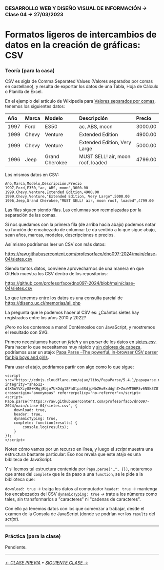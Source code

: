 ### DESARROLLO WEB Y DISEÑO VISUAL DE INFORMACIÓN → Clase 04 → 27/03/2023

# Formatos ligeros de intercambios de datos en la creación de gráficas: CSV

### Teoría (para la casa)

CSV es sigla de Comma Separated Values (Valores separados por comas en castellano), y resulta de exportar los datos de una Tabla, Hoja de Cálculo o Planilla de Excel.

En el ejemplo del artículo de Wikipedia para [Valores separados por comas](https://es.wikipedia.org/wiki/Valores_separados_por_comas), tenemos los siguientes datos:

| Año | Marca | Modelo | Descripción | Precio |
|:----|:-------|:-------|:------------|:-------|
| 1997	| Ford	| E350	| ac, ABS, moon	| 3000.00 |
| 1999	| Chevy	| Venture	| Extended Edition | 4900.00 |
| 1999 | Chevy | Venture | Extended Edition, Very Large	| 5000.00 |
| 1996 | Jeep | Grand Cherokee | MUST SELL! air, moon roof, loaded	| 4799.00 |

Los mismos datos en CSV:

```
Año,Marca,Modelo,Descripción,Precio
1997,Ford,E350,"ac, ABS, moon",3000.00
1999,Chevy,Venture,Extended Edition,4900.00
1999,Chevy,Venture,"Extended Edition, Very Large",5000.00
1996,Jeep,Grand Cherokee,"MUST SELL! air, moon roof, loaded",4799.00
```

Las filas siguen siendo filas. Las columnas son reemplazadas por la separación de las comas.

Si nos quedamos con la primera fila (de arriba hacia abajo) podemos notar su función de encabezado de columna: Le da sentido a lo que sigue abajo, sean años, marcas, modelos, descripciones o precios.

Así mismo podríamos leer un CSV con más datos: 

https://raw.githubusercontent.com/profesorfaco/dno097-2024/main/clase-04/sietes.csv

Siendo tantos datos, conviene aprovecharnos de una manera en que GitHub muestra los CSV dentro de los repositorios:

https://github.com/profesorfaco/dno097-2024/blob/main/clase-04/sietes.csv

Lo que tenemos entre los datos es una consulta parcial de https://diseno.uc.cl/memorias/all.php

La pregunta que le podemos hacer al CSV es: ¿Cuántos sietes hay registrados entre los años 2010 y 2022? 

¡Pero no los contemos a mano! Contémoslos con JavaScript, y mostremos el resultado con SVG.

Primero necesitamos hacer un *fetch* y un *parser* de los datos en [sietes.csv](https://raw.githubusercontent.com/profesorfaco/dno097-2024/main/clase-04/sietes.csv). Para hacer lo que necesitamos muy rápido y [sin dolores de cabeza](https://youtu.be/RfMkdvN-23o?feature=shared), podríamos usar un atajo: [Papa Parse –The powerful, in-browser CSV parser for big boys and girls](https://www.papaparse.com/).

Para usar el atajo, podríamos partir con algo como lo que sigue:

```
<script src="https://cdnjs.cloudflare.com/ajax/libs/PapaParse/5.4.1/papaparse.min.js" integrity="sha512-dfX5uYVXzyU8+KHqj8bjo7UkOdg18PaOtpa48djpNbZHwExddghZ+ZmzWT06R5v6NSk3ZUfsH6FNEDepLx9hPQ==" crossorigin="anonymous" referrerpolicy="no-referrer"></script>
<script>
Papa.parse("https://raw.githubusercontent.com/profesorfaco/dno097-2024/main/clase-04/sietes.csv", {
	download: true,
	header: true,
	dynamicTyping: true,
	complete: function(results) {
		console.log(results);
	}
});
</script>
```

Noten cómo vamos por un recurso en línea, y luego el *script* muestra una estructura bastante particular: Eso nos revela que este atajo es una bibliteca de JavaScript.

Y si leemos tal estructura contenida por `Papa.parse("…", {})`, notaremos que antes del `complete` que le da paso a una `function`, se le pide a la biblioteca que:

`download: true` → traiga los datos al computador
`header: true` → mantenga los encabezados del CSV
`dynamicTyping: true` → trate a los números como tales, sin transformarlos a "caracteres" ni "cadenas de caracteres". 

Con ello ya tenemos datos con los que comenzar a trabajar, desde el examen de la Consola de JavaScript (donde se podrían ver los `results` del *script*).

- - - - - - - - - - - - - - 

### Práctica (para la clase)

Pendiente.

- - - - - - - 

###### [← CLASE PREVIA](https://github.com/profesorfaco/dno097-2024/tree/main/clase-03) • [SIGUIENTE CLASE →](https://github.com/profesorfaco/dno097-2024/tree/main/clase-05)
